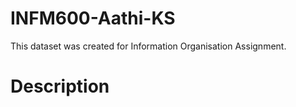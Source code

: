 # INFM600-Aathi-KS
This dataset was created for Information Organisation Assignment.
<h1> Description </h1>
